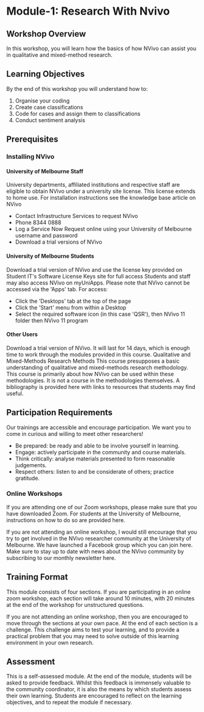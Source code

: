 # Module-1: Research With Nvivo

## Workshop Overview
In this workshop, you will learn how the basics of how NVivo can assist you in qualitative and mixed-method research.

## Learning Objectives
By the end of this workshop you will understand how to:
1. Organise your coding
2. Create case classifications
3. Code for cases and assign them to classifications
4. Conduct sentiment analysis

## Prerequisites
### Installing NVivo
#### University of Melbourne Staff
University departments, affiliated institutions and respective staff are eligible to obtain NVivo under a university site license. This license extends to home use. For installation instructions see the knowledge base article on NVivo
- Contact Infrastructure Services to request NVivo
- Phone 8344 0888
- Log a Service Now Request online using your University of Melbourne username and password
- Download a trial versions of NVivo

#### University of Melbourne Students
Download a trial version of NVivo and use the license key provided on Student IT's Software License Keys site for full access
Students and staff may also access NVivo on myUniApps. Please note that  NVivo cannot be accessed via the 'Apps' tab. For access:
- Click the 'Desktops' tab at the top of the page
- Click the 'Start' menu from within a Desktop
- Select the required software icon (in this case 'QSR'), then NVivo 11 folder then NVivo 11 program

#### Other Users
Download a trial version of NVivo. It will last for 14 days, which is enough time to work through the modules provided in this course.
Qualitative and Mixed-Methods Research Methods
This course presupposes a basic understanding of qualitative and mixed-methods research methodology. This course is primarily about how NVivo can be used within these methodologies. It is not a course in the methodologies themselves. A bibliography is provided here with links to resources that students may find useful.

## Participation Requirements
Our trainings are accessible and encourage participation. We want you to come in curious and willing to meet other researchers!
- Be prepared: be ready and able to be involve yourself in learning.
- Engage: actively participate in the community and course materials.
- Think critically: analyse materials presented to form reasonable judgements.
- Respect others: listen to and be considerate of others; practice gratitude.

### Online Workshops
If you are attending one of our Zoom workshops, please make sure that you have downloaded Zoom. 
For students at the University of Melbourne, instructions on how to do so are provided here. 

If you are not attending an online workshop, I would still encourage that you try to get involved in the NVivo researcher community at the University of Melbourne. We have launched a Facebook group which you can join here.
Make sure to stay up to date with news about the NVivo community by subscribing to our monthly newsletter here.

## Training Format 

This module consists of four sections. If you are participating in an online zoom workshop, each section will take around 10 minutes, with 20 minutes at the end of the workshop for unstructured questions.

If you are not attending an online workshop, then you are encouraged to move through the sections at your own pace. 
At the end of each section is a challenge. This challenge aims to test your learning, and to provide a practical problem that you may need to solve outside of this learning environment in your own research.

## Assessment

This is a self-assessed module. At the end of the module, students will be asked to provide feedback. Whilst this feedback is immensely valuable to the community coordinator, it is also the means by which students assess their own learning. Students are encouraged to reflect on the learning objectives, and to repeat the module if necessary.
